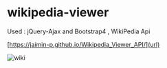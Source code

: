 # wikipedia-viewer
Used :  jQuery-Ajax and Bootstrap4 , WikiPedia Api

[https://jaimin-p.github.io/Wikipedia_Viewer_API/](url)

![wiki](https://user-images.githubusercontent.com/37629359/45276068-48879180-b48e-11e8-84b9-e472b8b6c2d2.PNG)
